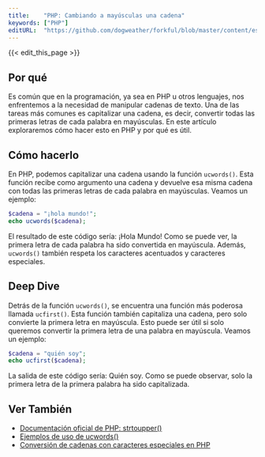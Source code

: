 ```yaml
---
title:    "PHP: Cambiando a mayúsculas una cadena"
keywords: ["PHP"]
editURL:  "https://github.com/dogweather/forkful/blob/master/content/es/php/capitalizing-a-string.md"
---
```


{{< edit_this_page >}}

## Por qué
Es común que en la programación, ya sea en PHP u otros lenguajes, nos enfrentemos a la necesidad de manipular cadenas de texto. Una de las tareas más comunes es capitalizar una cadena, es decir, convertir todas las primeras letras de cada palabra en mayúsculas. En este artículo exploraremos cómo hacer esto en PHP y por qué es útil.

## Cómo hacerlo
En PHP, podemos capitalizar una cadena usando la función `ucwords()`. Esta función recibe como argumento una cadena y devuelve esa misma cadena con todas las primeras letras de cada palabra en mayúsculas. Veamos un ejemplo:

```PHP
$cadena = "¡hola mundo!";
echo ucwords($cadena);
```

El resultado de este código sería: ¡Hola Mundo! Como se puede ver, la primera letra de cada palabra ha sido convertida en mayúscula. Además, `ucwords()` también respeta los caracteres acentuados y caracteres especiales.

## Deep Dive
Detrás de la función `ucwords()`, se encuentra una función más poderosa llamada `ucfirst()`. Esta función también capitaliza una cadena, pero solo convierte la primera letra en mayúscula. Esto puede ser útil si solo queremos convertir la primera letra de una palabra en mayúscula. Veamos un ejemplo:

```PHP
$cadena = "quién soy";
echo ucfirst($cadena);
```

La salida de este código sería: Quién soy. Como se puede observar, solo la primera letra de la primera palabra ha sido capitalizada.

## Ver También
* [Documentación oficial de PHP: strtoupper()](https://www.php.net/manual/es/function.ucwords.php)
* [Ejemplos de uso de ucwords()](https://www.php.net/manual/es/function.ucwords.php#104191)
* [Conversión de cadenas con caracteres especiales en PHP](https://www.php.net/manual/es/ref.mbstring.php)